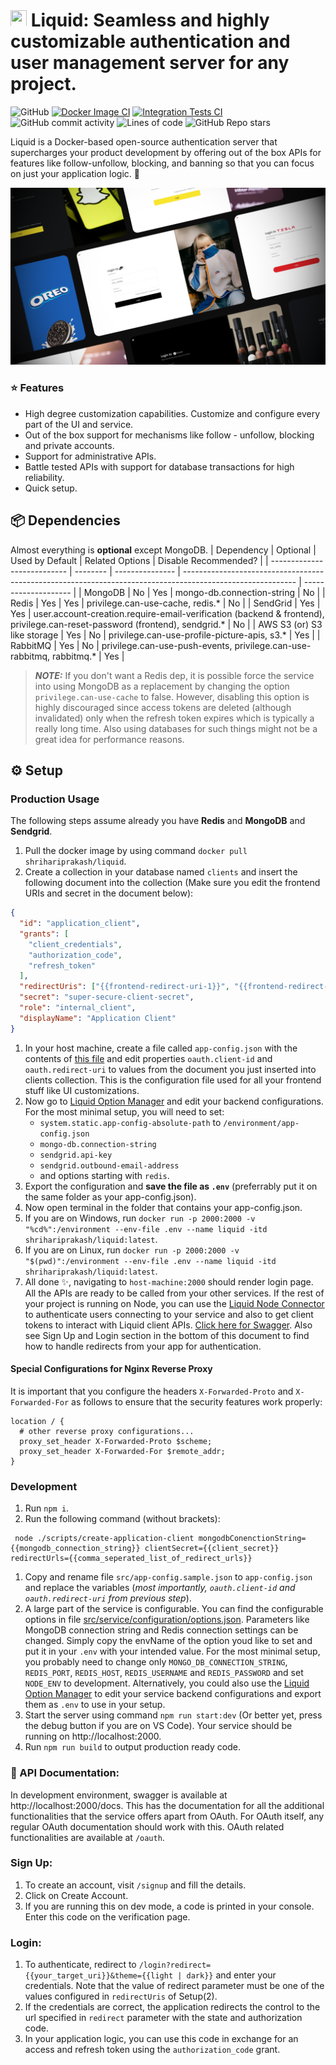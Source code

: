 # <img src="https://github.com/shrihari-prakash/liquid/blob/main/src/public/images/app-icon-mini.png" width="26" height="26"> Liquid: Seamless and highly customizable authentication and user management server for any project.

![GitHub](https://img.shields.io/github/license/shrihari-prakash/liquid)
[![Docker Image CI](https://github.com/shrihari-prakash/liquid/actions/workflows/docker-image.yml/badge.svg)](https://github.com/shrihari-prakash/liquid/actions/workflows/docker-image.yml)
[![Integration Tests CI](https://github.com/shrihari-prakash/liquid/actions/workflows/integration-tests.yml/badge.svg)](https://github.com/shrihari-prakash/liquid/actions/workflows/integration-tests.yml)
![GitHub commit activity](https://img.shields.io/github/commit-activity/m/shrihari-prakash/liquid)
![Lines of code](https://img.shields.io/tokei/lines/github/shrihari-prakash/liquid)
![GitHub Repo stars](https://img.shields.io/github/stars/shrihari-prakash/liquid?style=social)

Liquid is a Docker-based open-source authentication server that supercharges your product development by offering out of the box APIs for features like follow-unfollow, blocking, and banning so that you can focus on just your application logic. 🚀

![Liquid](images/liquid-banner.png)

### ⭐ Features
* High degree customization capabilities. Customize and configure every part of the UI and service.
* Out of the box support for mechanisms like follow - unfollow, blocking and private accounts.
* Support for administrative APIs.
* Battle tested APIs with support for database transactions for high reliability.
* Quick setup.

## 📦 Dependencies
Almost everything is **optional** except MongoDB.
| Dependency                  | Optional | Used by Default | Related Options                                                                                            | Disable Recommended? |
| --------------------------- | -------- | --------------- | ---------------------------------------------------------------------------------------------------------- | -------------------- |
| MongoDB                     | No       | Yes             | mongo-db.connection-string                                                                                 | No                   |
| Redis                       | Yes      | Yes             | privilege.can-use-cache, redis.\*                                                                          | No                   |
| SendGrid                    | Yes      | Yes             | user.account-creation.require-email-verification (backend & frontend), privilege.can-reset-password (frontend), sendgrid.\* | No                   |
| AWS S3 (or) S3 like storage | Yes      | No              | privilege.can-use-profile-picture-apis, s3.\*                                                              | Yes                  |
| RabbitMQ                    | Yes      | No              | privilege.can-use-push-events, privilege.can-use-rabbitmq, rabbitmq.\*                                     | Yes                  |
> **_NOTE:_** If you don't want a Redis dep, it is possible force the service into using MongoDB as a replacement by changing the option `privilege.can-use-cache` to false. However, disabling this option is highly discouraged since access tokens are deleted (although invalidated) only when the refresh token expires which is typically a really long time. Also using databases for such things might not be a great idea for performance reasons.


## ⚙️ Setup
### Production Usage
The following steps assume already you have **Redis** and **MongoDB** and **Sendgrid**.
1. Pull the docker image by using command `docker pull shrihariprakash/liquid`.
2. Create a collection in your database named `clients` and insert the following document into the collection (Make sure you edit the frontend URIs and secret in the document below):

```json
{
  "id": "application_client",
  "grants": [
    "client_credentials",
    "authorization_code",
    "refresh_token"
  ],
  "redirectUris": ["{{frontend-redirect-uri-1}}", "{{frontend-redirect-uri-2}}"],
  "secret": "super-secure-client-secret",
  "role": "internal_client",
  "displayName": "Application Client"
}
```

1. In your host machine, create a file called `app-config.json` with the contents of [this file](https://raw.githubusercontent.com/shrihari-prakash/liquid/main/src/app-config.sample.json) and edit properties `oauth.client-id` and `oauth.redirect-uri` to values from the document you just inserted into clients collection. This is the configuration file used for all your frontend stuff like UI customizations.
2. Now go to [Liquid Option Manager](https://liquid-om.netlify.app/) and edit your backend configurations. For the most minimal setup, you will need to set:
   * `system.static.app-config-absolute-path` to `/environment/app-config.json`
   * `mongo-db.connection-string`
   * `sendgrid.api-key`
   * `sendgrid.outbound-email-address`
   * and options starting with `redis`. 
3. Export the configuration and **save the file as `.env`** (preferrably put it on the same folder as your app-config.json).
4. Now open terminal in the folder that contains your app-config.json.
5. If you are on Windows, run `docker run -p 2000:2000 -v "%cd%":/environment --env-file .env --name liquid -itd shrihariprakash/liquid:latest`.
6. If you are on Linux, run `docker run -p 2000:2000 -v "$(pwd)":/environment --env-file .env --name liquid -itd shrihariprakash/liquid:latest`.
7. All done ✨, navigating to `host-machine:2000` should render login page. All the APIs are ready to be called from your other services. If the rest of your project is running on Node, you can use the [Liquid Node Connector](https://www.npmjs.com/package/liquid-node-connector) to authenticate users connecting to your service and also to get client tokens to interact with Liquid client APIs. [Click here for Swagger](https://shrihari-prakash.github.io/liquid-docs). Also see Sign Up and Login section in the bottom of this document to find how to handle redirects from your app for authentication.

#### Special Configurations for Nginx Reverse Proxy
It is important that you configure the headers `X-Forwarded-Proto` and `X-Forwarded-For` as follows to ensure that the security features work properly:

```
location / {
  # other reverse proxy configurations...
  proxy_set_header X-Forwarded-Proto $scheme;
  proxy_set_header X-Forwarded-For $remote_addr;
}
```

### Development
1. Run `npm i`.
2. Run the following command (without brackets):

```properties
 node ./scripts/create-application-client mongodbConenctionString={{mongodb_connection_string}} clientSecret={{client_secret}} redirectUrls={{comma_seperated_list_of_redirect_urls}}
```

1. Copy and rename file `src/app-config.sample.json` to `app-config.json` and replace the variables (*most importantly, `oauth.client-id` and `oauth.redirect-uri` from previous step*).
2. A large part of the service is configurable. You can find the configurable options in file [src/service/configuration/options.json](src/service/configuration/options.json). Parameters like MongoDB connection string and Redis connection settings can be changed. Simply copy the envName of the option youd like to set and put it in your `.env` with your intended value. For the most minimal setup, you probably need to change only `MONGO_DB_CONNECTION_STRING`, `REDIS_PORT`, `REDIS_HOST`, `REDIS_USERNAME` and `REDIS_PASSWORD` and set `NODE_ENV` to development. Alternatively, you could also use the [Liquid Option Manager](https://liquid-om.netlify.app/) to edit your service backend configurations and export them as `.env` to use in your setup. 
3. Start the server using command `npm run start:dev` (Or better yet, press the debug button if you are on VS Code). Your service should be running on http://localhost:2000.
4. Run `npm run build` to output production ready code.

### 📖 API Documentation:

In development environment, swagger is available at http://localhost:2000/docs. This has the documentation for all the additional functionalities that the service offers apart from OAuth. For OAuth itself, any regular OAuth documentation should work with this. OAuth related functionalities are available at `/oauth`.

### Sign Up:

1. To create an account, visit `/signup` and fill the details.
2. Click on Create Account.
3. If you are running this on dev mode, a code is printed in your console. Enter this code on the verification page.

### Login:

1. To authenticate, redirect to `/login?redirect={{your_target_uri}}&theme={{light | dark}}` and enter your credentials. Note that the value of redirect parameter must be one of the values configured in `redirectUris` of Setup(2).
2. If the credentials are correct, the application redirects the control to the url specified in `redirect` parameter with the state and authorization code.
3. In your application logic, you can use this code in exchange for an access and refresh token using the `authorization_code` grant.
